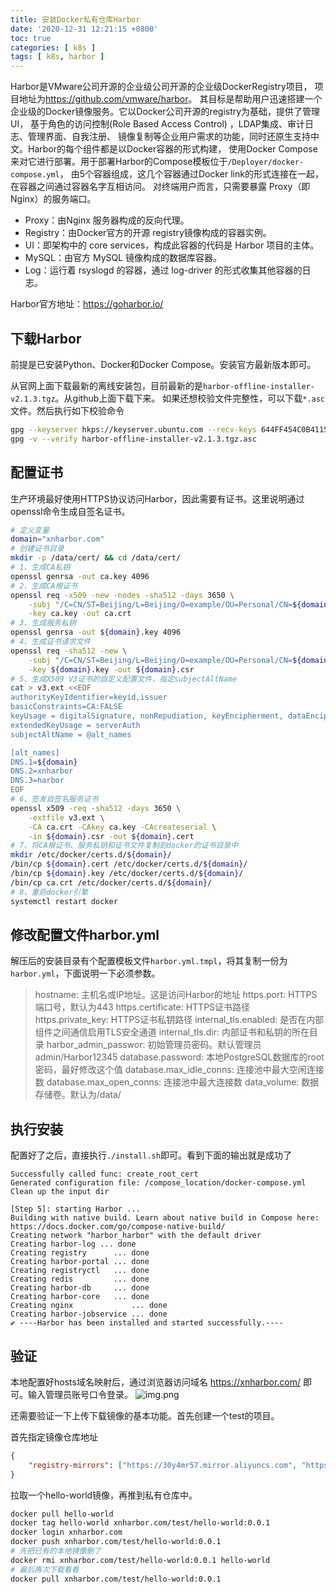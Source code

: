 ```yaml
---
title: 安装Docker私有仓库Harbor
date: '2020-12-31 12:21:15 +0800'
toc: true
categories: [ k8s ]
tags: [ k8s, harbor ]
---
```


Harbor是VMware公司开源的企业级公司开源的企业级DockerRegistry项目， 项目地址为<https://github.com/vmware/harbor>。
其目标是帮助用户迅速搭建一个企业级的Docker镜像服务。它以Docker公司开源的registry为基础，提供了管理UI， 基于角色的访问控制(Role Based Access Control)
，LDAP集成、审计日志、管理界面、自我注册、 镜像复制等企业用户需求的功能，同时还原生支持中文。Harbor的每个组件都是以Docker容器的形式构建， 使用Docker
Compose来对它进行部署。用于部署Harbor的Compose模板位于`/Deployer/docker-compose.yml`， 由5个容器组成，这几个容器通过Docker link的形式连接在一起，在容器之间通过容器名字互相访问。
对终端用户而言，只需要暴露 Proxy（即Nginx）的服务端口。

* Proxy：由Nginx 服务器构成的反向代理。
* Registry：由Docker官方的开源 registry镜像构成的容器实例。
* UI：即架构中的 core services，构成此容器的代码是 Harbor 项目的主体。
* MySQL：由官方 MySQL 镜像构成的数据库容器。
* Log：运行着 rsyslogd 的容器，通过 log-driver 的形式收集其他容器的日志。

Harbor官方地址：https://goharbor.io/

<!--more-->

## 下载Harbor

前提是已安装Python、Docker和Docker Compose。安装官方最新版本即可。

从官网上面下载最新的离线安装包，目前最新的是`harbor-offline-installer-v2.1.3.tgz`。从github上面下载下来。 如果还想校验文件完整性，可以下载`*.asc`文件。然后执行如下校验命令

```bash
gpg --keyserver hkps://keyserver.ubuntu.com --recv-keys 644FF454C0B4115C
gpg -v --verify harbor-offline-installer-v2.1.3.tgz.asc
```

## 配置证书

生产环境最好使用HTTPS协议访问Harbor，因此需要有证书。这里说明通过openssl命令生成自签名证书。

```bash
# 定义变量
domain="xnharbor.com"
# 创建证书目录
mkdir -p /data/cert/ && cd /data/cert/
# 1、生成CA私钥
openssl genrsa -out ca.key 4096
# 2、生成CA根证书
openssl req -x509 -new -nodes -sha512 -days 3650 \
    -subj "/C=CN/ST=Beijing/L=Beijing/O=example/OU=Personal/CN=${domain}" \
    -key ca.key -out ca.crt
# 3、生成服务私钥
openssl genrsa -out ${domain}.key 4096
# 4、生成证书请求文件
openssl req -sha512 -new \
    -subj "/C=CN/ST=Beijing/L=Beijing/O=example/OU=Personal/CN=${domain}" \
    -key ${domain}.key -out ${domain}.csr
# 5、生成X509 V3证书的自定义配置文件，指定subjectAltName
cat > v3.ext <<EOF
authorityKeyIdentifier=keyid,issuer
basicConstraints=CA:FALSE
keyUsage = digitalSignature, nonRepudiation, keyEncipherment, dataEncipherment
extendedKeyUsage = serverAuth
subjectAltName = @alt_names

[alt_names]
DNS.1=${domain}
DNS.2=xnharbor
DNS.3=harbor
EOF
# 6、签发自签名服务证书
openssl x509 -req -sha512 -days 3650 \
    -extfile v3.ext \
    -CA ca.crt -CAkey ca.key -CAcreateserial \
    -in ${domain}.csr -out ${domain}.cert
# 7、将CA根证书、服务私钥和证书文件复制到docker的证书目录中
mkdir /etc/docker/certs.d/${domain}/
/bin/cp ${domain}.cert /etc/docker/certs.d/${domain}/
/bin/cp ${domain}.key /etc/docker/certs.d/${domain}/
/bin/cp ca.crt /etc/docker/certs.d/${domain}/
# 8、重启docker引擎
systemctl restart docker
```

## 修改配置文件harbor.yml

解压后的安装目录有个配置模板文件`harbor.yml.tmpl`，将其复制一份为`harbor.yml`，下面说明一下必须参数。

> hostname: 主机名或IP地址。这是访问Harbor的地址
> https.port: HTTPS端口号，默认为443
> https.certificate: HTTPS证书路径
> https.private_key: HTTPS证书私钥路径
> internal_tls.enabled: 是否在内部组件之间通信启用TLS安全通道
> internal_tls.dir: 内部证书和私钥的所在目录
> harbor_admin_passwor: 初始管理员密码。默认管理员admin/Harbor12345
> database.password: 本地PostgreSQL数据库的root密码，最好修改这个值
> database.max_idle_conns: 连接池中最大空闲连接数
> database.max_open_conns: 连接池中最大连接数
> data_volume: 数据存储卷。默认为/data/

## 执行安装

配置好了之后，直接执行`./install.sh`即可。看到下面的输出就是成功了

```
Successfully called func: create_root_cert
Generated configuration file: /compose_location/docker-compose.yml
Clean up the input dir

[Step 5]: starting Harbor ...
Building with native build. Learn about native build in Compose here: https://docs.docker.com/go/compose-native-build/
Creating network "harbor_harbor" with the default driver
Creating harbor-log ... done
Creating registry      ... done
Creating harbor-portal ... done
Creating registryctl   ... done
Creating redis         ... done
Creating harbor-db     ... done
Creating harbor-core   ... done
Creating nginx             ... done
Creating harbor-jobservice ... done
✔ ----Harbor has been installed and started successfully.----
```

## 验证

本地配置好hosts域名映射后，通过浏览器访问域名 <https://xnharbor.com/> 即可。输入管理员账号口令登录。
![img.png](https://xnstatic-1253397658.file.myqcloud.com/20201231-01.png)

还需要验证一下上传下载镜像的基本功能。首先创建一个test的项目。

首先指定镜像仓库地址

```json
{
    "registry-mirrors": ["https://30y4mr57.mirror.aliyuncs.com", "https://xnharbor.com"]
}
```

拉取一个hello-world镜像，再推到私有仓库中。

```bash
docker pull hello-world
docker tag hello-world xnharbor.com/test/hello-world:0.0.1
docker login xnharbor.com
docker push xnharbor.com/test/hello-world:0.0.1
# 先把已有的本地镜像删了
docker rmi xnharbor.com/test/hello-world:0.0.1 hello-world
# 最后再次下载看看
docker pull xnharbor.com/test/hello-world:0.0.1
```

